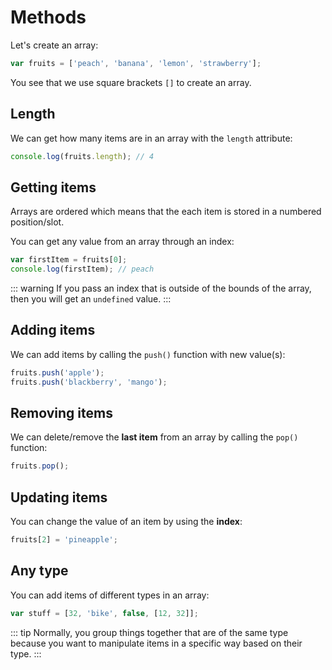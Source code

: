 # Methods

Let's create an array:

``` javascript
var fruits = ['peach', 'banana', 'lemon', 'strawberry'];
```

You see that we use square brackets `[]` to create an array.

## Length

We can get how many items are in an array with the `length` attribute:

``` javascript
console.log(fruits.length); // 4
```

## Getting items

Arrays are ordered which means that the each item is stored in a numbered position/slot.

You can get any value from an array through an index:

``` javascript
var firstItem = fruits[0];
console.log(firstItem); // peach
```

::: warning
If you pass an index that is outside of the bounds of the array, then you will get an `undefined` value.
:::

## Adding items

We can add items by calling the `push()` function with new value(s):

``` javascript
fruits.push('apple');
fruits.push('blackberry', 'mango');
```

## Removing items

We can delete/remove the **last item** from an array by calling the `pop()` function:

``` javascript
fruits.pop();
```

## Updating items

You can change the value of an item by using the **index**:

``` javascript
fruits[2] = 'pineapple';
```

## Any type

You can add items of different types in an array:

``` javascript
var stuff = [32, 'bike', false, [12, 32]];
```

::: tip
Normally, you group things together that are of the same type because you want to manipulate items in a specific way based on their type.
:::
